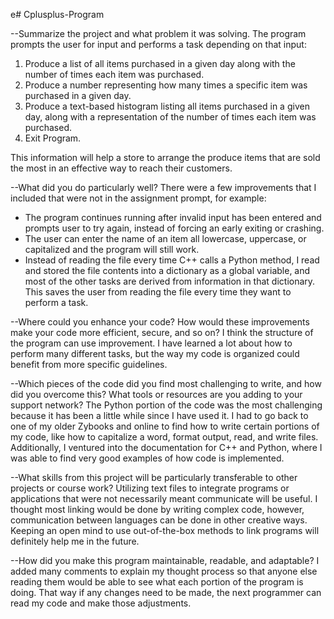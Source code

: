 e# Cplusplus-Program

--Summarize the project and what problem it was solving.
  The program prompts the user for input and performs a task depending on that input:
  
  1. Produce a list of all items purchased in a given day along with the number of times each item was purchased.
  2. Produce a number representing how many times a specific item was purchased in a given day.
  3. Produce a text-based histogram listing all items purchased in a given day, along with a representation of the number of times each item was purchased.
  4. Exit Program.
  
  This information will help a store to arrange the produce items that are sold the most in an effective way to reach their customers.

--What did you do particularly well?
  There were a few improvements that I included that were not in the assignment prompt, for example: 
  * The program continues running after invalid input has been entered and prompts user to try again, instead of forcing an early exiting or crashing.
  * The user can enter the name of an item all lowercase, uppercase, or capitalized and the program will still work.
  * Instead of reading the file every time C++ calls a Python method, I read and stored the file contents into a dictionary as a global variable, and most of the other tasks     are derived from information in that dictionary. This saves the user from reading the file every time they want to perform a task.
  
--Where could you enhance your code? How would these improvements make your code more efficient, secure, and so on?
  I think the structure of the program can use improvement. I have learned a lot about how to perform many different tasks, but the way my code is organized
  could benefit from more specific guidelines.
  
--Which pieces of the code did you find most challenging to write, and how did you overcome this? What tools or resources are you adding to your support network?
  The Python portion of the code was the most challenging because it has been a little while since I have used it. I had to go back to one of my older Zybooks and
  online to find how to write certain portions of my code, like how to capitalize a word, format output, read, and write files. Additionally, I ventured into the documentation
  for C++ and Python, where I was able to find very good examples of how code is implemented.
  
--What skills from this project will be particularly transferable to other projects or course work?
  Utilizing text files to integrate programs or applications that were not necessarily meant communicate will be useful. I thought most linking would be done by writing
  complex code, however, communication between languages can be done in other creative ways. Keeping an open mind to use out-of-the-box methods to link programs will 
  definitely help me in the future.

--How did you make this program maintainable, readable, and adaptable?
  I added many comments to explain my thought process so that anyone else reading them would be able to see what each portion of the program is doing.
  That way if any changes need to be made, the next programmer can read my code and make those adjustments.
